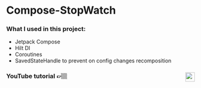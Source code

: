 # Compose-StopWatch

### What I used in this project:

- Jetpack Compose
- Hilt DI
- Coroutines
- SavedStateHandle to prevent on config changes recomposition


### YouTube tutorial 👉🏼  <img align="right" height="25"  src="https://youtu.be/AJdvbqKNTxc"> 
